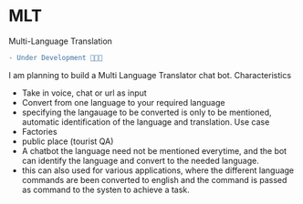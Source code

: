 # MLT
Multi-Language Translation
```diff 
- Under Development 👨‍💻🤖
```
I am planning to build a Multi Language Translator chat bot.
Characteristics
- Take in voice, chat or url as input
- Convert from one language to your required language
- specifying the langauage to be converted is only to be mentioned, automatic identification of the language and translation.
Use case
- Factories
- public place (tourist QA)
- A chatbot the language need not be mentioned everytime, and the bot can identify the language and convert to the needed language.
- this can also used for various applications, where the different language commands are been converted to english and the command is passed as command to the systen to achieve a task.

